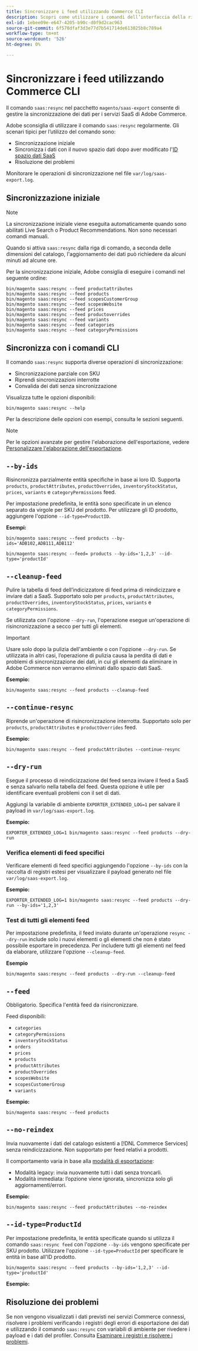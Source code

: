 ```yaml
---
title: Sincronizzare i feed utilizzando Commerce CLI
description: Scopri come utilizzare i comandi dell’interfaccia della riga di comando per gestire feed e processi per  [!DNL data export extension]  per i servizi SaaS di Adobe Commerce.
exl-id: 1ebee09e-e647-4205-b90c-d0f9d2cac963
source-git-commit: 6f578dfaf3d3e77d7b541714de613025b8c789a4
workflow-type: tm+mt
source-wordcount: '526'
ht-degree: 0%

---
```


# Sincronizzare i feed utilizzando Commerce CLI

Il comando `saas:resync` nel pacchetto `magento/saas-export` consente di gestire la sincronizzazione dei dati per i servizi SaaS di Adobe Commerce.

Adobe sconsiglia di utilizzare il comando `saas:resync` regolarmente. Gli scenari tipici per l’utilizzo del comando sono:

- Sincronizzazione iniziale
- Sincronizza i dati con il nuovo spazio dati dopo aver modificato l&#39;[ID spazio dati SaaS](https://experienceleague.adobe.com/en/docs/commerce-admin/config/services/saas)
- Risoluzione dei problemi

Monitorare le operazioni di sincronizzazione nel file `var/log/saas-export.log`.

## Sincronizzazione iniziale

>[!NOTE]
>
>La sincronizzazione iniziale viene eseguita automaticamente quando sono abilitati Live Search o Product Recommendations. Non sono necessari comandi manuali.

Quando si attiva `saas:resync` dalla riga di comando, a seconda delle dimensioni del catalogo, l&#39;aggiornamento dei dati può richiedere da alcuni minuti ad alcune ore.

Per la sincronizzazione iniziale, Adobe consiglia di eseguire i comandi nel seguente ordine:

```shell
bin/magento saas:resync --feed productattributes
bin/magento saas:resync --feed products
bin/magento saas:resync --feed scopesCustomerGroup
bin/magento saas:resync --feed scopesWebsite
bin/magento saas:resync --feed prices
bin/magento saas:resync --feed productoverrides
bin/magento saas:resync --feed variants
bin/magento saas:resync --feed categories
bin/magento saas:resync --feed categoryPermissions
```

## Sincronizza con i comandi CLI

Il comando `saas:resync` supporta diverse operazioni di sincronizzazione:

- Sincronizzazione parziale con SKU
- Riprendi sincronizzazioni interrotte
- Convalida dei dati senza sincronizzazione

Visualizza tutte le opzioni disponibili:

```shell
bin/magento saas:resync --help
```

Per la descrizione delle opzioni con esempi, consulta le sezioni seguenti.


>[!NOTE]
>
>Per le opzioni avanzate per gestire l&#39;elaborazione dell&#39;esportazione, vedere [Personalizzare l&#39;elaborazione dell&#39;esportazione](customize-export-processing.md).

## `--by-ids`

Risincronizza parzialmente entità specifiche in base ai loro ID. Supporta `products`, `productAttributes`, `productOverrides`, `inventoryStockStatus`, `prices`, `variants` e `categoryPermissions` feed.

Per impostazione predefinita, le entità sono specificate in un elenco separato da virgole per SKU del prodotto. Per utilizzare gli ID prodotto, aggiungere l&#39;opzione `--id-type=ProductID`.

**Esempi:**

```shell
bin/magento saas:resync --feed products --by-ids='ADB102,ADB111,ADB112'

bin/magento saas:resync --feed= products --by-ids='1,2,3' --id-type='productId'
```


## `--cleanup-feed`

Pulire la tabella di feed dell’indicizzatore di feed prima di reindicizzare e inviare dati a SaaS. Supportato solo per `products`, `productAttributes`, `productOverrides`, `inventoryStockStatus`, `prices`, `variants` e `categoryPermissions`.

Se utilizzata con l&#39;opzione `--dry-run`, l&#39;operazione esegue un&#39;operazione di risincronizzazione a secco per tutti gli elementi.

>[!IMPORTANT]
>
>Usare solo dopo la pulizia dell&#39;ambiente o con l&#39;opzione `--dry-run`. Se utilizzata in altri casi, l’operazione di pulizia causa la perdita di dati e problemi di sincronizzazione dei dati, in cui gli elementi da eliminare in Adobe Commerce non verranno eliminati dallo spazio dati SaaS.

**Esempio:**

```shell
bin/magento saas:resync --feed products --cleanup-feed
```

## `--continue-resync`

Riprende un&#39;operazione di risincronizzazione interrotta. Supportato solo per `products`, `productAttributes` e `productOverrides` feed.

**Esempio:**

```shell
bin/magento saas:resync --feed productAttributes --continue-resync
```

## `--dry-run`

Esegue il processo di reindicizzazione del feed senza inviare il feed a SaaS e senza salvarlo nella tabella del feed. Questa opzione è utile per identificare eventuali problemi con il set di dati.

Aggiungi la variabile di ambiente `EXPORTER_EXTENDED_LOG=1` per salvare il payload in `var/log/saas-export.log`.

**Esempio:**

```shell
EXPORTER_EXTENDED_LOG=1 bin/magento saas:resync --feed products --dry-run
```

### Verifica elementi di feed specifici

Verificare elementi di feed specifici aggiungendo l&#39;opzione `--by-ids` con la raccolta di registri estesi per visualizzare il payload generato nel file `var/log/saas-export.log`.

**Esempio:**

```shell
EXPORTER_EXTENDED_LOG=1 bin/magento saas:resync --feed products --dry-run --by-ids='1,2,3'
```

### Test di tutti gli elementi feed

Per impostazione predefinita, il feed inviato durante un&#39;operazione `resync --dry-run` include solo i nuovi elementi o gli elementi che non è stato possibile esportare in precedenza. Per includere tutti gli elementi nel feed da elaborare, utilizzare l&#39;opzione `--cleanup-feed`.

**Esempio**

```shell
bin/magento saas:resync --feed products --dry-run --cleanup-feed
```

## `--feed`

Obbligatorio. Specifica l&#39;entità feed da risincronizzare.

Feed disponibili:

- `categories`
- `categoryPermissions`
- `inventoryStockStatus`
- `orders`
- `prices`
- `products`
- `productAttributes`
- `productOverrides`
- `scopesWebsite`
- `scopesCustomerGroup`
- `variants`

**Esempio:**

```shell
bin/magento saas:resync --feed products
```

## `--no-reindex`

Invia nuovamente i dati del catalogo esistenti a [!DNL Commerce Services] senza reindicizzazione. Non supportato per feed relativi a prodotti.

Il comportamento varia in base alla [modalità di esportazione](data-synchronization.md#synchronization-modes):

- Modalità legacy: invia nuovamente tutti i dati senza troncarli.
- Modalità immediata: l’opzione viene ignorata, sincronizza solo gli aggiornamenti/errori.

**Esempio:**

```shell
bin/magento saas:resync --feed productAttributes --no-reindex
```

## `--id-type=ProductId`

Per impostazione predefinita, le entità specificate quando si utilizza il comando `saas:resync feed` con l&#39;opzione `--by-ids` vengono specificate per SKU prodotto. Utilizzare l&#39;opzione `--id-type=ProductId` per specificare le entità in base all&#39;ID prodotto.

```shell
bin/magento saas:resync --feed products --by-ids='1,2,3' --id-type='productId'
```

**Esempio:**

## Risoluzione dei problemi

Se non vengono visualizzati i dati previsti nei servizi Commerce connessi, risolvere i problemi verificando i registri degli errori di esportazione dei dati e utilizzando il comando `saas:resync` con variabili di ambiente per rivedere i payload e i dati del profiler. Consulta [Esaminare i registri e risolvere i problemi](troubleshooting-logging.md).
